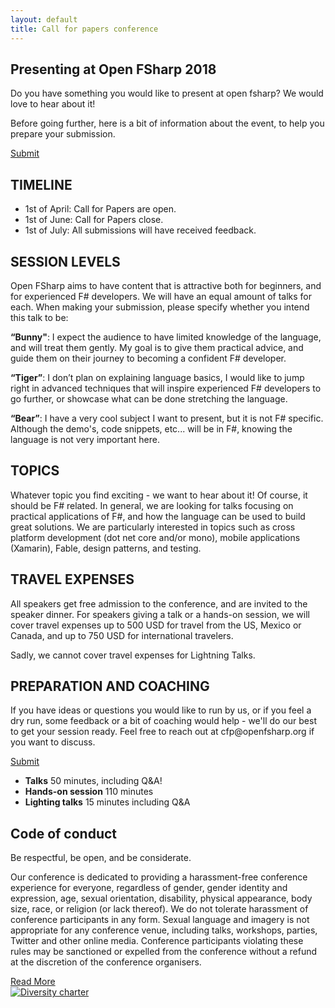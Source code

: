 ```yaml
---
layout: default
title: Call for papers conference
---
```


<!--  start header   -->
<section id="cfp-header" class="call-for-paper">
    <div class="overlay"></div>
    <div class="container">
        <div class="row">
            <div class="col-md-9">
                <div class="row">
                    <div class="call-for-paper-item">
                        <h2>Presenting at Open FSharp 2018</h2>
                        <p>Do you have something you would like to present at open fsharp? We would love to hear about it!</p> 
                        <p>Before going further, here is a bit of information about the event, to help you prepare your submission.</p>
                    </div>
                </div><!-- /.row -->
            </div><!-- /.col-md-10 -->
            <div class="col-md-3">
                <a target="_blank" href="https://goo.gl/forms/zjh8hCgGMaQGSVdk1" class="custom-btn hvr-bounce-to-bottom">Submit</a>
            </div><!-- /.col-md-2 -->
        </div><!-- /.row -->
    </div><!-- /.container -->
</section>
<!--  end header   -->

<!--  start cfp   -->
<section class="national-conference">
	<div class="container">
		<div class="row">
			<div class="col-md-8">
				<div class="conference-main">
					<div class="section-head">
						<h2 class="header-title">TIMELINE</h2>
					</div>
                    <p>
                        <ul>
                            <li>1st of April: Call for Papers are open.</li>
                            <li>1st of June: Call for Papers close.</li>
                            <li>1st of July: All submissions will have received feedback.</li>
                        </ul>
                    </p>
				</div><!-- /.conference-main -->
                <div class="conference-main">
					<div class="section-head">
						<h2 class="header-title">SESSION LEVELS</h2>
					</div>
                    <p>Open FSharp aims to have content that is attractive both for beginners, and for experienced F# developers. We will have an equal amount of talks for each. When making your submission, please specify whether you intend this talk to be:</p>
                    <p><strong>“Bunny"</strong>: I expect the audience to have limited knowledge of the language, and will treat them gently. My goal is to give them practical advice, and guide them on their journey to becoming a confident F# developer.</p>
                    <p><strong>“Tiger”</strong>: I don’t plan on explaining language basics, I would like to jump right in advanced techniques that will inspire experienced F# developers to go further, or showcase what can be done stretching the language.</p>
                    <p><strong>“Bear”</strong>: I have a very cool subject I want to present, but it is not F# specific. Although the demo's, code snippets, etc... will be in F#, knowing the language is not very important here.</p>
				</div><!-- /.conference-main -->
                <div class="conference-main">
					<div class="section-head">
						<h2 class="header-title">TOPICS</h2>
					</div>
                    <p>Whatever topic you find exciting - we want to hear about it! Of course, it should be F# related. In general, we are looking for talks focusing on practical applications of F#, and how the language can be used to build great solutions. We are particularly interested in topics such as cross platform development (dot net core and/or mono), mobile applications (Xamarin), Fable, design patterns, and testing.</p>
				</div><!-- /.conference-main -->
                <div class="conference-main">
					<div class="section-head">
						<h2 class="header-title">TRAVEL EXPENSES</h2>
					</div>
                    <p>All speakers get free admission to the conference, and are invited to the speaker dinner. For speakers giving a talk or a hands-on session, we will cover travel expenses up to 500 USD for travel from the US, Mexico or Canada, and up to 750 USD for international travelers.</p> 
                    <p>Sadly, we cannot cover travel expenses for Lightning Talks.</p>
				</div><!-- /.conference-main -->
                <div class="conference-main">
					<div class="section-head">
						<h2 class="header-title">PREPARATION AND COACHING</h2>
					</div>
                    <p>If you have ideas or questions you would like to run by us, or if you feel a dry run, some feedback or a bit of coaching would help - we'll do our best to get your session ready. Feel free to reach out at cfp@openfsharp.org if you want to discuss.</p>
				</div><!-- /.conference-main -->
				<div class="conference-main">
					<div class="button-group">
						<a href="https://goo.gl/forms/zjh8hCgGMaQGSVdk1" class="custom-btn hvr-bounce-to-bottom" target="_blank">Submit</a>
					</div>
				</div><!-- /.conference-main -->
			</div><!-- /.col-md-8 -->
			<div class="col-md-4">
				<div class="conference-info-outer">
					<div class="conference-info">
						<ul>
							<li>
								<span class="c-info-icon"><i class="fas fa-comment-alt"></i></span>
								<span class="c-info-content">
									<strong>Talks</strong>
									<span class="i-text">50 minutes, including Q&A!</span>
								</span>
							</li>
							<li>
								<span class="c-info-icon"><i class="fas fa-hand-spock"></i></span>
								<span class="c-info-content">
									<strong>Hands-on session</strong>
									<span class="i-text">110 minutes</span>
								</span>
							</li>
							<li>
								<span class="c-info-icon"><i class="fas fa-bolt"></i></span>
								<span class="c-info-content">
									<strong>Lighting talks</strong>
									<span class="i-text">15 minutes including Q&A</span>
								</span>
							</li>
						</ul>
					</div><!-- /.conference-info -->
				</div><!-- /.conference-info-outer -->
			</div><!-- /.col-md-4 -->
		</div><!-- /.row -->
	</div><!-- /.container -->
</section>
<!--  end cfp   -->

<!--  start code of conduct   -->
<section id="coc" class="national-conference">
	<div class="container">
		<div class="row">
			<div class="col-md-8">
				<div class="conference-main">
					<div class="section-head">
						<h2 class="header-title">Code of conduct</h2>
						<p class="header-desc">Be respectful, be open, and be considerate.</p>
					</div>
					<p>Our conference is dedicated to providing a harassment-free conference experience for everyone, regardless of gender, gender identity 
						and expression, age, sexual orientation, disability, physical appearance, body size, race, or religion (or lack thereof). We do not 
						tolerate harassment of conference participants in any form. Sexual language and imagery is not appropriate for any conference venue, 
						including talks, workshops, parties, Twitter and other online media. Conference participants violating these rules may be sanctioned 
						or expelled from the conference without a refund at the discretion of the conference organisers.</p>
					<div class="button-group">
						<a href="http://confcodeofconduct.com/" class="custom-btn hvr-bounce-to-bottom" target="_blank">Read More</a>
					</div>
				</div><!-- /.conference-main -->
			</div><!-- /.col-md-8 -->
			<div class="col-md-4">
				<div class="conference-info-outer">
					<div class="conference-info">
						<a href="http://diversitycharter.org/" target="_blank">
							<img src="{{ site.baseurl }}public/assets/sharelogo_medium.png" alt="Diversity charter">
						</a>
					</div><!-- /.conference-info -->
				</div><!-- /.conference-info-outer -->
			</div><!-- /.col-md-4 -->
		</div><!-- /.row -->
	</div><!-- /.container -->
</section>
<!--  end code of conduct   -->